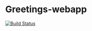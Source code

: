 # Greetings-webapp

[![Build Status](https://app.travis-ci.com/0ngezwa-felele/Greetings-webapp.svg?branch=main&x=1)](https://app.travis-ci.com/0ngezwa-felele/Greetings-webapp)
